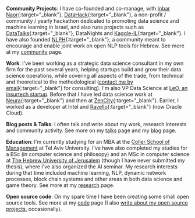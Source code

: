 <!-- I like to code, do data science, research and help create, stir and manage interesting things the require cooperation and several people to achieve. I'm learning how to do all these things, and I think I'll always be learning how to do them, so I'm trying to enjoy the practice and the process. :) -->

**Community Projects**:  I have co-founded and co-manage, with [Inbar Naor](https://www.linkedin.com/in/inbar-naor-6b973a50/){:target="_blank"}, [DataHack](http://www.datahack.org.il/){:target="_blank"}, a non-profit / community / yearly hackathon dedicated to promoting data science and machine learning in Israel, and also runs projects such as [DataTalks](https://www.meetup.com/DataHack){:target="_blank"}, DataNights and [Kaggle-IL](https://www.facebook.com/groups/kaggleil/){:target="_blank"}. I have also founded [NLPH](https://www.facebook.com/groups/157877988136954/){:target="_blank"}, a community meant to encourage and enable joint work on open NLP tools for Hebrew. See more at my [community](/community.html) page.

**Work**: I've been working as a strategic data science consultant in my own firm for the past several years, helping startups build and grow their data science operations, while covering all aspects of the trade, from technical and theoretical to the methodological ([contact me by email](mailto:shay.palachy@gmail.com){:target="_blank"} for consulting). I'm also VP Data Science at [LeO, an insurtech startup](https://www.meetleo.com/). Before that I have led data science work at [Neura](https://www.theneura.com/){:target="_blank"} and then at [ZenCity](https://zencity.io/){:target="_blank"}. Earlier, I worked as a developer at Intel and [Ravello](https://www.linkedin.com/company/ravello-systems/about/){:target="_blank"}  (now Oracle Cloud).

**Blog posts & Talks**: I often talk and write about my work, research interests and community activity. See more on my [talks](/talks.html) page and my [blog](/blog.html) page.

**Education**: I'm currently studying for an MBA at the [Coller School of Management](https://en-coller.tau.ac.il/) at Tel Aviv University. I've have also completed my studies for a BSc (in computer science and philosopy) and an  MSc in computer science at [The Hebrew University of Jerusalem](https://www.cs.huji.ac.il/) (though I have never submitted my thesis), where I've also organized the AI seminar. My research interests during that time included machine learning, NLP, dynamic network processes, block chain systems and other areas in both data science and game theory. See more at my [research](/research.html) page.

**Open source code**: On my spare time I have been creating some small open source tools. See more at my [code](/code.html) page (I also [write about my open source projects](/blog.html), occasionally).

